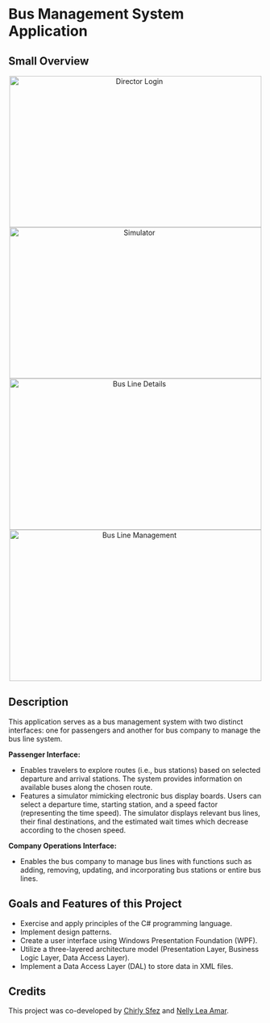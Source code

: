 # Bus Management System Application

## Small Overview
<div align="center">
  <img src="https://github.com/Nelly-Lea/dotNet5781_00_9106_7647/assets/73136068/d208c9ba-b312-4531-b9e5-121f4213d57f" alt="Director Login" width="500" height="300" />
  <img src="https://github.com/Nelly-Lea/dotNet5781_00_9106_7647/assets/73136068/267c8105-261c-45d5-8b70-ca39576b87e5" alt="Simulator" width="500" height="300"/>
</div>

<div align="center">
  <img src="https://github.com/Nelly-Lea/dotNet5781_00_9106_7647/assets/73136068/e244aecf-6820-44cc-9612-b9e92e4bbf3d" alt="Bus Line Details" width="500" height="300"/>
  <img src="https://github.com/Nelly-Lea/dotNet5781_00_9106_7647/assets/73136068/369461b9-7aeb-4a36-afdc-7f313ccfb6da" alt="Bus Line Management" width="500" height="300"/>
 
</div>

## Description
This application serves as a bus management system with two distinct interfaces: one for passengers and another for bus company to manage the bus line system. 

**Passenger Interface:**
- Enables travelers to explore routes (i.e., bus stations) based on selected departure and arrival stations. The system provides information on available buses along the chosen route.
- Features a simulator mimicking electronic bus display boards. Users can select a departure time, starting station, and a speed factor (representing the time speed). The simulator displays relevant bus lines, their final destinations, and the estimated wait times which decrease according to the chosen speed.

**Company Operations Interface:**
- Enables the bus company to manage bus lines with functions such as adding, removing, updating, and incorporating bus stations or entire bus lines.

## Goals and Features of this Project
- Exercise and apply principles of the C# programming language.
- Implement design patterns.
- Create a user interface using Windows Presentation Foundation (WPF).
- Utilize a three-layered architecture model (Presentation Layer, Business Logic Layer, Data Access Layer).
- Implement a Data Access Layer (DAL) to store data in XML files.
  
## Credits

This project was co-developed by [Chirly Sfez](https://github.com/csfez/) and [Nelly Lea Amar](https://github.com/Nelly-Lea).
